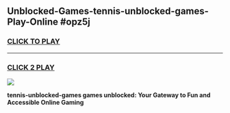 
## Unblocked-Games-tennis-unblocked-games-Play-Online #opz5j
<h3>
<a href="https://news.freeplayer.one?title=tennis-unblocked-games&ref=3">CLICK TO PLAY</a></h3>
<hr>

<h3>
<a href="https://news.freeplayer.one?title=tennis-unblocked-games&ref=3">CLICK 2 PLAY</a>
  
</h3>

<a href="https://news.freeplayer.one?title=tennis-unblocked-games&ref=3"><img src="https://clearcache.store/games.png"></a>


**tennis-unblocked-games games unblocked: Your Gateway to Fun and Accessible Online Gaming**
